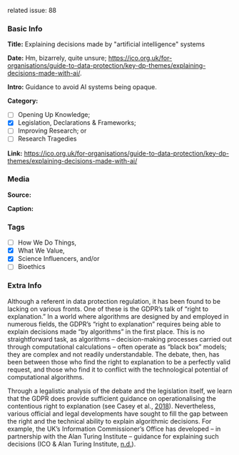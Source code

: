 related issue: 88
### Basic Info

**Title:**
Explaining decisions made by "artificial intelligence" systems

**Date:**
Hm, bizarrely, quite unsure; https://ico.org.uk/for-organisations/guide-to-data-protection/key-dp-themes/explaining-decisions-made-with-ai/.

**Intro:**
Guidance to avoid AI systems being opaque.

**Category:** 

- [ ] Opening Up Knowledge;
- [x] Legislation, Declarations & Frameworks;
- [ ] Improving Research; or
- [ ] Research Tragedies

**Link:**
https://ico.org.uk/for-organisations/guide-to-data-protection/key-dp-themes/explaining-decisions-made-with-ai/

### Media

**Source:** 

**Caption:** 

### Tags

- [ ] How We Do Things, 
- [x] What We Value, 
- [x] Science Influencers, and/or 
- [ ] Bioethics

### Extra Info

Although a referent in data protection regulation, it has been found to be lacking on various fronts. One of these is the GDPR’s talk of “right to explanation.” In a world where algorithms are designed by and employed in numerous fields, the GDPR’s “right to explanation” requires being able to explain decisions made “by algorithms” in the first place. This is no straightforward task, as algorithms – decision-making processes carried out through computational calculations – often operate as “black box” models; they are complex and not readily understandable. The debate, then, has been between those who find the right to explanation to be a perfectly valid request, and those who find it to conflict with the technological potential of computational algorithms.

Through a legalistic analysis of the debate and the legislation itself, we learn that the GDPR does provide sufficient guidance on operationalising the contentious right to explanation (see Casey et al., [2018](https://doi.org/10.15779/Z38M32N986)). Nevertheless, various official and legal developments have sought to fill the gap between the right and the technical ability to explain algorithmic decisions. For example, the UK’s Information Commissioner’s Office has developed – in partnership with the Alan Turing Institute – guidance for explaining such decisions (ICO & Alan Turing Institute, [n.d.](https://ico.org.uk/for-organisations/guide-to-data-protection/key-dp-themes/explaining-decisions-made-with-ai/)).
